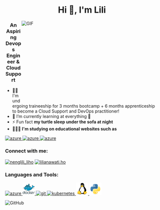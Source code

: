 <h1 align="center">Hi 👋, I'm Lili</h1>

<img align="right" alt="GIF" src="https://cdn.dribbble.com/users/331265/screenshots/2542587/gabi-d.gif" width="450" height="270" />

<h3 align="center">An Aspiring Devops Engineer & Cloud Support</h3>

- 👨‍🎓 I'm undergoing traineeship for 3 months bootcamp + 6 months apprenticeship to become a Cloud Support and DevOps practitioner!
- 🌱 I’m currently learning at everything 🤣
- ⚡ Fun fact **my turtle sleep under the sofa at night**
- 👩🏻‍💻 **I'm studying on educational websites such as**
<p align="left"> <a href="https://acloudguru.com/" target="_blank"> <img src="https://user-images.githubusercontent.com/81150223/117520314-2e553700-afda-11eb-8641-7e3d6e0efe80.png" alt="azure" width="70" height="70"/> </a> <a href="https://www.w3schools.com/" target="_blank"> <img src="https://user-images.githubusercontent.com/81150223/117520440-c521f380-afda-11eb-94a6-b09013f2c4be.png" alt="azure" width="70" height="70"/> </a> <a href="https://www.udemy.com/" target="_blank"> <img src="https://user-images.githubusercontent.com/81150223/117520699-31e9bd80-afdc-11eb-83c2-f6f8015ee3c9.png" alt="azure" width="100" height="70"/> </a>

<h3 align="left">Connect with me:</h3>
<p align="left">
<a href="https://twitter.com/nenglili_liho" target="blank"><img align="center" src="https://raw.githubusercontent.com/rahuldkjain/github-profile-readme-generator/master/src/images/icons/Social/twitter.svg" alt="nenglili_liho" height="30" width="40" /></a>
<a href="https://linkedin.com/in/lilianawati.ho" target="blank"><img align="center" src="https://raw.githubusercontent.com/rahuldkjain/github-profile-readme-generator/master/src/images/icons/Social/linked-in-alt.svg" alt="lilianawati.ho" height="30" width="40" /></a>
</p>

<h3 align="left">Languages and Tools:</h3>
<p align="left"> <a href="https://azure.microsoft.com/en-in/" target="_blank" rel="noreferrer"> <img src="https://www.vectorlogo.zone/logos/microsoft_azure/microsoft_azure-icon.svg" alt="azure" width="40" height="40"/> </a> <a href="https://www.docker.com/" target="_blank" rel="noreferrer"> <img src="https://raw.githubusercontent.com/devicons/devicon/master/icons/docker/docker-original-wordmark.svg" alt="docker" width="40" height="40"/> </a> <a href="https://git-scm.com/" target="_blank" rel="noreferrer"> <img src="https://www.vectorlogo.zone/logos/git-scm/git-scm-icon.svg" alt="git" width="40" height="40"/> </a> <a href="https://kubernetes.io" target="_blank" rel="noreferrer"> <img src="https://www.vectorlogo.zone/logos/kubernetes/kubernetes-icon.svg" alt="kubernetes" width="40" height="40"/> </a> <a href="https://www.linux.org/" target="_blank" rel="noreferrer"> <img src="https://raw.githubusercontent.com/devicons/devicon/master/icons/linux/linux-original.svg" alt="linux" width="40" height="40"/> </a> <a href="https://www.python.org" target="_blank" rel="noreferrer"> <img src="https://raw.githubusercontent.com/devicons/devicon/master/icons/python/python-original.svg" alt="python" width="40" height="40"/> </a> </p>
<img alt="GitHub" src="https://img.shields.io/badge/github-%23121011.svg?&style=for-the-badge&logo=github&logoColor=white"/>  </a> <a <img alt="Ubuntu" src="https://img.shields.io/badge/Ubuntu-E95420?style=for-the-badge&logo=ubuntu&logoColor=white" />  </a> <a <img alt="Ansible" src="https://img.shields.io/badge/ansible-%231A1918.svg?&style=for-the-badge&logo=ansible&logoColor=white"/>  </a> <a <img alt="Terraform" src="https://img.shields.io/badge/terraform-%235835CC.svg?&style=for-the-badge&logo=terraform&logoColor=white"/>


<!--
**kallmelili/kallmelili** is a ✨ _special_ ✨ repository because its `README.md` (this file) appears on your GitHub profile.

Here are some ideas to get you started:

- 🔭 I’m currently working on ...

- 👯 I’m looking to collaborate on ...
- 🤔 I’m looking for help with ...
- 💬 Ask me about ...
- 📫 How to reach me: ...
- 😄 Pronouns: ...
- ⚡ Fun fact: ...
-->
